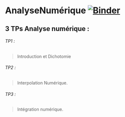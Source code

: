 # AnalyseNumérique [![Binder](https://mybinder.org/badge_logo.svg)](https://mybinder.org/v2/gh/FirasFekih/AnalyseNum-rique/main)

## 3 TPs Analyse numérique :

###### TP1 :
>Introduction et Dichotomie

###### TP2 :
>Interpolation Numérique.

###### TP3 :
>Intégration numérique.
